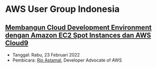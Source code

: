 # AWS User Group Indonesia


## [Membangun Cloud Development Environment dengan Amazon EC2 Spot Instances dan AWS Cloud9](https://www.youtube.com/watch?v=TgrLxhPu-eM)

- Tanggal: Rabu, 23 Februari 2022
- Pembicara: [Rio Astamal](https://www.linkedin.com/in/rioastamal/), Developer Advocate of AWS